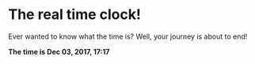 # The real time clock!

Ever wanted to know what the time is? Well, your journey is about to end!

**The time is Dec 03, 2017, 17:17**